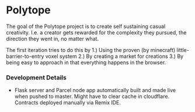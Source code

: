 # Polytope

The goal of the Polytope project is to create self sustaining casual creativity. I.e. a creator gets rewarded for the complexity they pursued, the direction they went in, no matter what.

The first iteration tries to do this by 1.) Using the proven (by minecraft) little-barrier-to-entry voxel system 2.) By creating a market for creations 3.) By being easy to approach in that everything happens in the browser. 

### Development Details
- Flask server and Parcel node app automatically built and made live when pushed to master. Might have to clear cache in cloudflare. Contracts deployed manually via Remix IDE.
